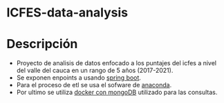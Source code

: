 # ICFES-data-analysis

# Descripción

- Proyecto de analisis de datos enfocado a los puntajes del icfes a nivel del valle del cauca en un rango de 5 años (2017-2021).
- Se exponen enpoints a usando [spring boot](https://spring.io/projects/spring-boot).
- Para el proceso de etl se usa el sofware de [anaconda](https://www.anaconda.com/products/distribution).
- Por ultimo se utiliza [docker con  mongoDB](https://hub.docker.com/_/mongo) utilizado para las consultas.
